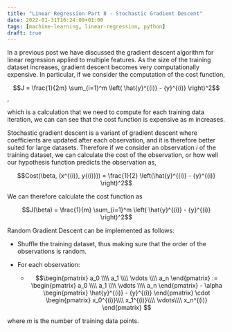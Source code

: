 ```yaml
---
title: "Linear Regression Part 8 - Stochastic Gradient Descent"
date: 2022-01-31T16:24:09+01:00
tags: [machine-learning, linear-regression, python]
draft: true
---
```


In a previous post we have discussed the gradient descent algorithm for linear regression applied to multiple features. As the size of the training dataset increases, gradient descent becomes very computationally expensive. In particular, if we consider the computation of the cost function,

$$J = \frac{1}{2m} \sum_{i=1}^m \left( \hat{y}^{(i)} - {y}^{(i)} \right)^2$$,

which is a calculation that we need to compute for each training data iteration, we can can see that the cost function is expensive as m increases.

Stochastic gradient descent is a variant of gradient descent where coefficients are updated after each observation, and it is therefore better suited for large datasets. Therefore if we consider an observation $i$ of the training dataset, we can calculate the cost of the observation, or how well our hypothesis function predicts the observation as,

$$Cost(\beta, (x^{(i)}, y{(i)})) = \frac{1}{2} \left(\hat{y}^{(i)} - {y}^{(i)} \right)^2$$

We can therefore calculate the cost function as

$$J(\beta) = \frac{1}{m} \sum_{i=1}^m \left( \hat{y}^{(i)} - {y}^{(i)} \right)^2$$

Random Gradient Descent can be implemented as follows:

- Shuffle the training dataset, thus making sure that the order of the observations is random.

- For each observation:
  - $$\begin{pmatrix}
a_0 \\\\
a_1 \\\\
\vdots \\\\
a_n
\end{pmatrix} :=
\begin{pmatrix}
a_0 \\\\
a_1 \\\\
\vdots \\\\
a_n
\end{pmatrix} -
\alpha
\begin{pmatrix}
\hat{y}^{(i)} - {y}^{(i)}
\end{pmatrix}
\cdot
\begin{pmatrix}
x_0^{(i)}\\\\
x_1^{(i)}\\\\
\vdots\\\\
x_n^{(i)}
\end{pmatrix}
$$

where $m$ is the number of training data points.
